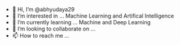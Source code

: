 - 👋 Hi, I’m @abhyudaya29
- 👀 I’m interested in ... Machine Learning and Artifical Intelligence
- 🌱 I’m currently learning ... Machine and Deep Learning
- 💞️ I’m looking to collaborate on ...
- 📫 How to reach me ... 

<!---
abhyudaya29/abhyudaya29 is a ✨ special ✨ repository because its `README.md` (this file) appears on your GitHub profile.
You can click the Preview link to take a look at your changes.
--->
